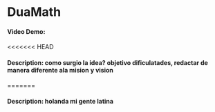 # DuaMath
#### Video Demo: 
<<<<<<< HEAD
#### Description: como surgio la idea? objetivo dificulatades, redactar de manera diferente ala mision y vision
=======
#### Description: holanda mi gente latina

>>>>>>> 



